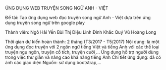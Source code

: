 ﻿ỨNG DỤNG WEB TRUYỆN SONG NGỮ ANH - VIỆT

Ðề tài: Tạo ứng dụng web đọc truyện song ngữ Anh - Việt dựa trên ứng dụng truyện song ngữ trên google play

Thành viên: 
	Ngô Hải Yến
	Bùi Thị Diệu Linh
	Ðinh Khắc Quý
	Vũ Hoàng Long

Thời gian dự kiến hoàn thành: 2 tháng (T3/2017 - T5/2017)
Nội dung: là một ứng dụng đọc truyện với 2 ngôn ngữ tiếng Việt và tiếng Anh với các thể loại truyện ngụ ngôn, truyện cổ tích, truyện cười ...
	Ứng dụng hỗ trợ người dùng trong việc thư giãn và nâng cao khả năng tiếng Anh
Chi tiết ứng dụng: đã có ảnh các giao diện
Nguồn: sử dụng bootstrap,...